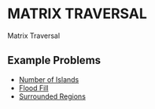 # MATRIX TRAVERSAL #

Matrix Traversal

## Example Problems ##

- [Number of Islands](https://leetcode.com/problems/number-of-islands/)
- [Flood Fill](https://leetcode.com/problems/flood-fill/)
- [Surrounded Regions](https://leetcode.com/problems/surrounded-regions/description/)